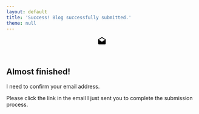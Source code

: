 ```yaml
---
layout: default
title: 'Success! Blog successfully submitted.'
theme: null
---
```


<header class="content-header">
  <svg class="content-icon" width="24" height="24" viewBox="0 0 24 24"><defs>
  <linearGradient id="icon-gradient" x1="0%" y1="0%" x2="100%" y2="100%"><stop offset="0%" stop-color="gray">
</stop>
  <stop offset="100%" stop-color="gray">
</stop></linearGradient>
</defs>
  <path d="M4,8L12,13L20,8V8L12,3L4,8V8M22,8V18A2,2 0 0,1 20,20H4A2,2 0 0,1 2,18V8C2,7.27 2.39,6.64 2.97,6.29L12,0.64L21.03,6.29C21.61,6.64 22,7.27 22,8Z">
</path></svg>
</header>

<article class="content">
  <h1>Almost finished!</h1>
  <p class="-large">I need to confirm your email address.</p>
  <p class="-large">Please click the link in the email I just sent you to complete the submission process.</p>
</article>

<script async="" src="//pagead2.googlesyndication.com/pagead/js/adsbygoogle.js">
</script>

 <!-- UWCxBlogs -->

 <ins class="adsbygoogle" style="display:block" data-ad-client="ca-pub-4242118293341339" data-ad-slot="6920232204" data-ad-format="auto">
</ins>

<script>
(adsbygoogle = window.adsbygoogle || []).push({});
</script>
